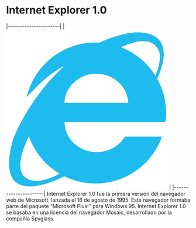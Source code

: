 # Internet Explorer 1.0 
|----------------------|
|![Logo Internet explorer](https://github.com/CRBalta/CRBalta-SMX2-M8UF1A1-HistoriaWeb-95-Internet-Explorer-1.0-Baltasar/blob/main/Internet_Explorer_logo.svg)|
|----------------------|
Internet Explorer 1.0 fue la primera versión del navegador web de Microsoft, lanzada el 16 de agosto de 1995. Este navegador formaba parte del paquete "Microsoft Plus!" para Windows 95. Internet Explorer 1.0 se basaba en una licencia del navegador Mosaic, desarrollado por la compañía Spyglass.
